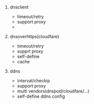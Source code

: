 1. dnsclient 
    - timeout/retry
    - support proxy
    - 


2. dnsoverhttps(cloudfare)
    - timeout/retry 
    - supprt proxy
    - self-define
    - cache

3. ddns
    - interval/checkip
    - support proxy
    - multi vendors(dnspod/cloudfare/...)
    - self-define ddns config


